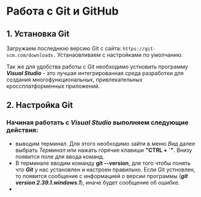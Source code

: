 # Работа с Git и GitHub

## 1. Установка Git 
Загружаем последнюю версию Git с сайта: `https://git-scm.com/downloads.`
Устанаовливаем с настройками по умолчанию.

Так же для удобства работы с Git необходимо устновить программу ***Visual Studio*** - это лучшая интегрированная среда разработки для создания многофункциональных, привлекательных кроссплатформенных приложений.

## 2. Настройка Git

### Начиная работать с ***Visual Studio*** выполняем следующие действия:
- выводим терминал. Для этого необходимо зайти в меню *Вид* далее выбрать *Терминал* или нажать горячие клавиши **"CTRL + `"**. Внизу появится поле для ввода команд.
- В терминале вводим команду **git --version**, для того чтобы понять что ***Git*** у нас установлен и настроен правильно. 
Если Git устновлен, то появится сообщение с информацией о версии программы (***git version 2.39.1.windows.1***), иначе будет сообщение об ошибке.
- 





